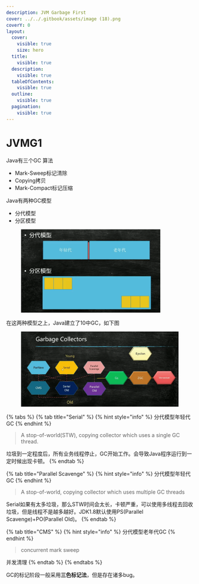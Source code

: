 ```yaml
---
description: JVM Garbage First
cover: ../../.gitbook/assets/image (18).png
coverY: 0
layout:
  cover:
    visible: true
    size: hero
  title:
    visible: true
  description:
    visible: true
  tableOfContents:
    visible: true
  outline:
    visible: true
  pagination:
    visible: true
---
```


# JVMG1

Java有三个GC 算法

* Mark-Sweep标记清除
* Copying拷贝
* Mark-Compact标记压缩

Java有两种GC模型

* 分代模型
* 分区模型

<figure><img src="../../.gitbook/assets/image (19).png" alt="" width="375"><figcaption></figcaption></figure>

在这两种模型之上，Java建立了10中GC，如下图

<figure><img src="../../.gitbook/assets/image (18).png" alt="" width="563"><figcaption></figcaption></figure>

{% tabs %}
{% tab title="Serial" %}
{% hint style="info" %}
分代模型年轻代GC
{% endhint %}

> A stop-of-world(STW), copying collector which uses a single GC thread.

垃圾到一定程度后，所有业务线程停止，GC开始工作。会导致Java程序运行到一定时候出现卡顿。
{% endtab %}

{% tab title="Parallel Scavenge" %}
{% hint style="info" %}
分代模型年轻代GC
{% endhint %}

> A stop-of-world, copying collector which uses multiple GC threads

Serial如果有太多垃圾，那么STW时间会太长，卡顿严重，可以使用多线程去回收垃圾，但是线程不是越多越好。JDK1.8默认使用PS(Parallel Scavenge)+PO(Parallel Old)。
{% endtab %}

{% tab title="CMS" %}
{% hint style="info" %}
分代模型老年代GC
{% endhint %}

> concurrent mark sweep

并发清理
{% endtab %}
{% endtabs %}



GC的标记阶段一般采用**三色标记法**，但是存在诸多bug。

